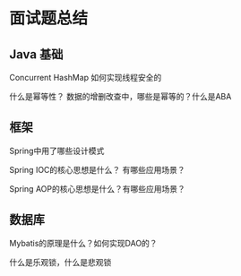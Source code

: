 

# 面试题总结

## Java 基础

Concurrent HashMap 如何实现线程安全的

什么是幂等性？ 数据的增删改查中，哪些是幂等的？什么是ABA

## 框架

Spring中用了哪些设计模式

Spring IOC的核心思想是什么？ 有哪些应用场景？

Spring AOP的核心思想是什么？有哪些应用场景？

## 数据库

Mybatis的原理是什么？如何实现DAO的？

什么是乐观锁，什么是悲观锁